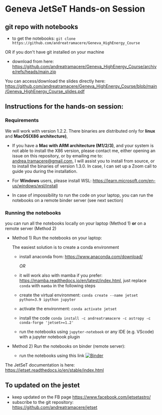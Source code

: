 # Geneva JetSeT Hands-on Session

## git repo with notebooks 

- to get the notebooks:
  `git clone https://github.com/andreatramacere/Geneva_HighEnergy_Course`

OR if you don't have git installed on your machine

- download from here: https://github.com/andreatramacere/Geneva_HighEnergy_Course/archive/refs/heads/main.zip

You can access/download the slides directly here: https://github.com/andreatramacere/Geneva_HighEnergy_Course/blob/main/Geneva_HighEnergy_Course_slides.pdf

## Instructions for the hands-on session:

### Requirements
We will work with version 1.2.2. There binaries are distributed only for **linux** and **MacOS(X86 architecture)**, 

 - If you have a **Mac with ARM architecture (M1/2/3)**, and your system is not able to install the X86 version,
 please contact me, either opening an issue on this repository, or by emailing me to: andrea.tramacere@gmail.com,
 I will assist you to install from source, or to install the binaries of version 1.3.0.  In case, I can set up a Zoom call to guide you during the installation. 

 - For **Windows** users, please install WSL: https://learn.microsoft.com/en-us/windows/wsl/install

 - In case of impossibility to run the code on your laptop, you can run the notebooks on a remote binder server (see next section)


### Running the notebooks 

you can run all the notebooks locally on your laptop (Method 1) **or**  on a remote server (Method 2)



- Method 1) Run the notebooks on your laptop: 
    
    The easiest solution is to create a conda environment

  - install anaconda from: https://www.anaconda.com/download/ 

    *OR*   
 
  - it will work also with mamba if you prefer: https://mamba.readthedocs.io/en/latest/index.html, just replace `conda`   with `mamba` in the following steps
  
  - create the virtual environment:  `conda create --name jetset python=3.9 ipython jupyter`

  - activate the environment: `conda activate jetset`
  
  - install the code `conda install -c andreatramacere -c astropy -c conda-forge 'jetset>=1.2'`

  - run the notebooks using `jupyter-notebook` or any IDE (e.g. VScode) with a jupyter notebook plugin

- Method 2) Run the notebooks on binder (remote server): 
 
  - run the notebooks using this link [![Binder](https://mybinder.org/badge_logo.svg)](https://mybinder.org/v2/gh/andreatramacere/Geneva_HighEnergy_Course/HEAD)


The JetSeT documentation is here: https://jetset.readthedocs.io/en/stable/index.html




## To updated on the jestet
- keep updated on the FB page <https://www.facebook.com/jetsetastro/>
- subscribe to the git repository: https://github.com/andreatramacere/jetset
